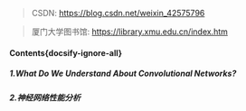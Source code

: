 

> CSDN: https://blog.csdn.net/weixin_42575796

> 厦门大学图书馆: https://library.xmu.edu.cn/index.htm

#### Contents{docsify-ignore-all}
##### 1.What Do We Understand About Convolutional Networks?
##### 2.神经网络性能分析
